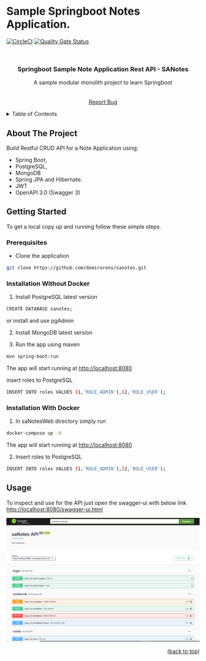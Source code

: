 #
Sample Springboot Notes Application.
=======
<div id="top"></div>

<!-- PROJECT SHIELDS -->
[![CircleCI](https://circleci.com/gh/demirorens/sanotes/tree/main.svg?style=svg)](https://circleci.com/gh/demirorens/sanotes/tree/main)
[![Quality Gate Status](https://sonarcloud.io/api/project_badges/measure?project=demirorens_sanotes&metric=alert_status)](https://sonarcloud.io/summary/new_code?id=demirorens_sanotes)

<!-- PROJECT LOGO -->
<br />
<div align="center">
  <h3 align="center">Springboot Sample Note Application Rest API - SANotes</h3>

  <p align="center">
    A sample modular monolith project to learn Springboot
    <br />
    <br />
    <br />
    <a href="https://github.com/demirorens/sanotes/issues">Report Bug</a>
  </p>
</div>



<!-- TABLE OF CONTENTS -->
<details>
  <summary>Table of Contents</summary>
  <ol>
    <li>
      <a href="#about-the-project">About The Project</a>
    </li>
    <li>
      <a href="#getting-started">Getting Started</a>
    </li>
  </ol>
</details>



<!-- ABOUT THE PROJECT -->
## About The Project

Build Restful CRUD API for a Note Application using;
* Spring Boot,
* PostgreSQL,
* MongoDB
* Spring JPA and Hibernate.
* JWT
* OpenAPI 3.0 (Swagger 3)


<!-- GETTING STARTED -->
## Getting Started

To get a local copy up and running follow these simple steps.

### Prerequisites

* Clone the application

```sh
git clone https://github.com/demirorens/sanotes.git
```

### Installation Without Docker

1. Install PostgreSQL latest version
```sh
CREATE DATABASE sanotes;
```
or install and use pgAdmin

2. Install MongoDB latest version

3. Run the app using maven

```sh
mvn spring-boot:run
```
The app will start running at <http://localhost:8080>

insert roles to PostgreSQL
```sh
INSERT INTO roles VALUES (1,'ROLE_ADMIN'),(2,'ROLE_USER');
```

### Installation With Docker

1. In saNotesWeb directory simply run 
```sh
docker-compose up -d
```
The app will start running at <http://localhost:8080>

2.  Insert roles to PostgreSQL
```sh
INSERT INTO roles VALUES (1,'ROLE_ADMIN'),(2,'ROLE_USER');
```

<!-- USAGE EXAMPLES -->
## Usage

To inspect and use for the API just open the swagger-ui with below link
<http://localhost:8080/swagger-ui.html>

![img.png](img.png)

<p align="right">(<a href="#top">back to top</a>)</p>

